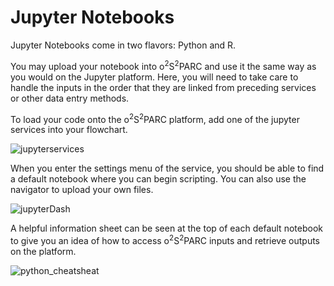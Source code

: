 # Jupyter Notebooks

Jupyter Notebooks come in two flavors: Python and R.

You may upload your notebook into o<sup>2</sup>S<sup>2</sup>PARC and use it the same way as you would on the Jupyter platform. Here, you will need to take care to handle the inputs in the order that they are linked from preceding services or other data entry methods.

To load your code onto the o<sup>2</sup>S<sup>2</sup>PARC platform, add one of the jupyter services into your flowchart.

![jupyterservices](https://user-images.githubusercontent.com/32800795/61639365-a20a4080-ac9b-11e9-9cc3-ef1db02fc6d6.JPG ':size=600%')

When you enter the settings menu of the service, you should be able to find a default notebook where you can begin scripting. You can also use the navigator to upload your own files.

![jupyterDash](https://user-images.githubusercontent.com/32800795/61639366-a2a2d700-ac9b-11e9-9776-af87c09ab18c.JPG)

A helpful information sheet can be seen at the top of each default notebook to give you an idea of how to access o<sup>2</sup>S<sup>2</sup>PARC inputs and retrieve outputs on the platform.

![python_cheatsheat](https://user-images.githubusercontent.com/32800795/61639364-a20a4080-ac9b-11e9-88f5-00f6ce2e1469.JPG)
